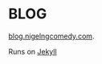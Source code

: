 # BLOG

[blog.nigelngcomedy.com](http://blog.nigelngcomedy.com).

Runs on [Jekyll](https://jekyllrb.com/)

